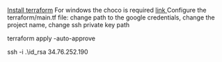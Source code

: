 <a href="https://learn.hashicorp.com/tutorials/terraform/install-cli?in=terraform/gcp-get-started">Install terraform</a>
For windows the choco is required <a href="https://chocolatey.org/install#individual"> link </a>
Configure the terraform/main.tf file: change path to the google credentials, change the project name, change ssh private key path


terraform apply -auto-approve



ssh -i .\id_rsa 34.76.252.190